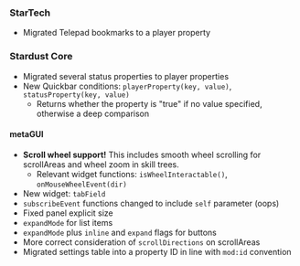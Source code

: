 ### StarTech
- Migrated Telepad bookmarks to a player property

### Stardust Core
- Migrated several status properties to player properties
- New Quickbar conditions: `playerProperty(key, value)`, `statusProperty(key, value)`
  - Returns whether the property is "true" if no value specified, otherwise a deep comparison

#### metaGUI
- **Scroll wheel support!** This includes smooth wheel scrolling for scrollAreas and wheel zoom in skill trees.
  - Relevant widget functions: `isWheelInteractable()`, `onMouseWheelEvent(dir)`
- New widget: `tabField`
- `subscribeEvent` functions changed to include `self` parameter (oops)
- Fixed panel explicit size
- `expandMode` for list items
- `expandMode` plus `inline` and `expand` flags for buttons
- More correct consideration of `scrollDirections` on scrollAreas
- Migrated settings table into a property ID in line with `mod:id` convention
